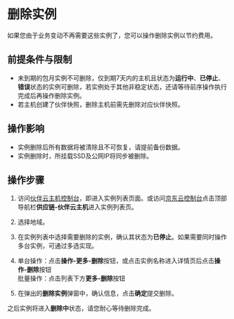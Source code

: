 # 删除实例

如果您由于业务变动不再需要这些实例了，您可以操作删除实例以节约费用。

## 前提条件与限制

* 未到期的包月实例不可删除，仅到期7天内的主机且状态为**运行中**、**已停止**、**错误**状态的实例可删除，若实例处于其他非稳定状态，还请等待前序操作执行完成后再操作删除实例。
* 若主机创建了伙伴快照，删除主机前需先删除对应伙伴快照。
	

## 操作影响
* 实例删除后所有数据将被清除且不可恢复，请提前备份数据。
* 实例删除时，所挂载SSD及公网IP将同步被删除。

## 操作步骤
1. 访问[伙伴云主机控制台](https://cnsx-console.jdcloud.com/compute/vm/list)，即进入实例列表页面。或访问[京东云控制台](https://console.jdcloud.com)点击顶部导航栏**供应链-伙伴云主机**进入实例列表页。
2. 选择地域。
3. 在实例列表中选择需要删除的实例，确认其状态为**已停止**。如果需要同时操作多台实例，可通过多选实现。
4. 单台操作：点击**操作-更多-删除**按钮，或点击实例名称进入详情页后点击**操作-删除**按钮
<br>批量操作：点击列表下方**更多-删除**按钮

5. 在弹出的**删除实例**弹窗中，确认信息，点击**确定**提交删除。

之后实例将进入**删除中**状态，请您耐心等待删除完成。

